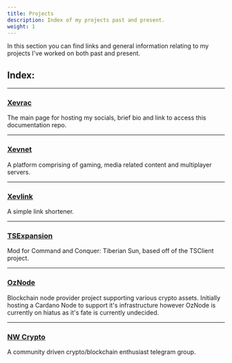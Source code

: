 ```yaml
---
title: Projects
description: Index of my projects past and present.
weight: 1
---
```


In this section you can find links and general information relating to my projects I've worked on both past and present.

## Index:

---

### [Xevrac](/projects/xevrac)  
The main page for hosting my socials, brief bio and link to access this documentation repo.

---

### [Xevnet](/projects/xevnet)  
A platform comprising of gaming, media related content and multiplayer servers.

---

### [Xevlink](/projects/xevlink)
A simple link shortener.

---

### [TSExpansion](/projects/tse)  
Mod for Command and Conquer: Tiberian Sun, based off of the TSClient project.

---

### [OzNode](/projects/oznode)  
Blockchain node provider project supporting various crypto assets. Initially hosting a Cardano Node to support it's infrastructure however OzNode is currently on hiatus as it's fate is currently undecided.

---

### [NW Crypto](/projects/nwc)  
A community driven crypto/blockchain enthusiast telegram group.